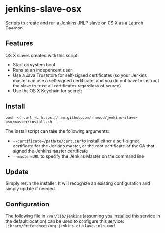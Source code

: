 # jenkins-slave-osx

Scripts to create and run a [Jenkins](http://jenkins-ci.org) JNLP slave on OS X as a Launch Daemon.

## Features
OS X slaves created with this script:
* Start on system boot
* Runs as an independent user
* Use a Java Truststore for self-signed certificates (so your Jenkins master can use a self-signed certificate, and you do not have to instruct the slave to trust all certificates regardless of source)
* Use the OS X Keychain for secrets

## Install
`bash <( curl -L https://raw.github.com/rhwood/jenkins-slave-osx/master/install.sh )`

The install script can take the following arguments:
* `--certificate=/path/to/cert.cer` to install either a self-signed certificate for the Jenkins master, or the root certificate of the CA that signed the Jenkins master certificate
* `--master=URL` to specify the Jenkins Master on the command line

## Update
Simply rerun the installer. It will recognize an existing configuration and simply update if needed.

## Configuration
The following file in ``/var/lib/jenkins`` (assuming you installed this service in the default location) can be used to configure this service:
``Library/Preferences/org.jenkins-ci.slave.jnlp.conf``
